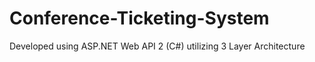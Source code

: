 # Conference-Ticketing-System
Developed using ASP.NET Web API 2 (C#) utilizing 3 Layer Architecture
